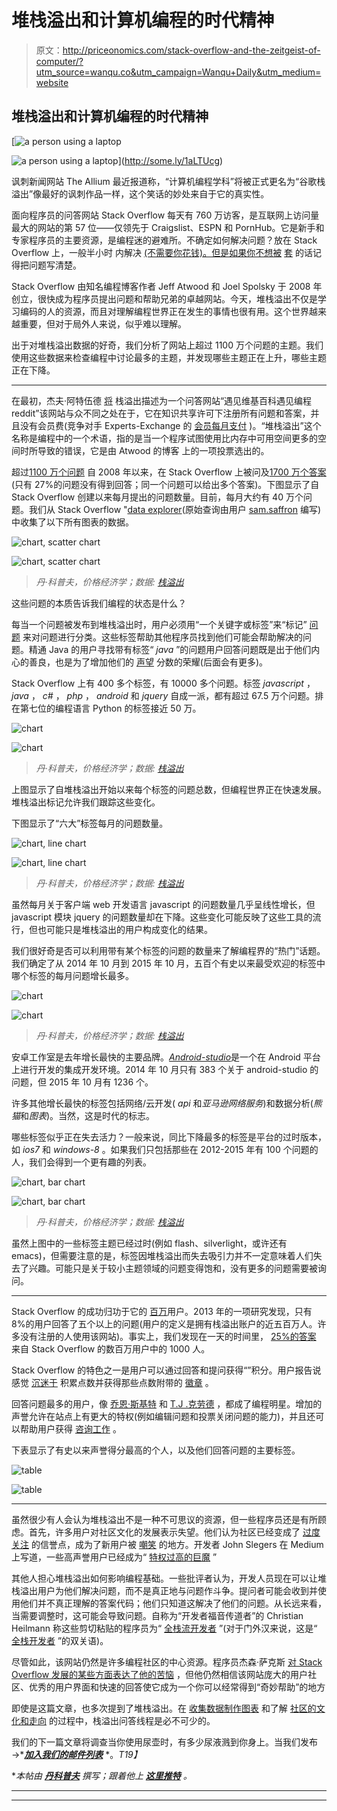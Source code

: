 # 堆栈溢出和计算机编程的时代精神

> 原文：<http://priceonomics.com/stack-overflow-and-the-zeitgeist-of-computer/?utm_source=wanqu.co&utm_campaign=Wanqu+Daily&utm_medium=website>

## 堆栈溢出和计算机编程的时代精神

[![a person using a laptop](img/0d3093b5ddc3f0057aa1d29d3f6255db.png)

<noscript><img src="img/0d3093b5ddc3f0057aa1d29d3f6255db.png" alt="a person using a laptop" data-eio="l" data-original-src="https://etzq49yfnmd.exactdn.com/wp-content/uploads/2022/03/MjAxMy05MWU0NTY2NjRmYzQ3YTE3_5272a5181c0a3.png?strip=all&amp;lossy=1&amp;resize=640%2C448&amp;ssl=1"/></noscript>](http://some.ly/1aLTUcg) 

讽刺新闻网站 The Allium 最近报道称，“计算机编程学科”将被正式更名为“谷歌栈溢出”像最好的讽刺作品一样，这个笑话的妙处来自于它的真实性。

面向程序员的问答网站 Stack Overflow 每天有 760 万访客，是互联网上访问量最大的网站[](http://www.alexa.com/topsites/global;2)的第 57 位——仅领先于 Craigslist、ESPN 和 PornHub。它是新手和专家程序员的主要资源，是编程迷的避难所。不确定如何解决问题？放在 Stack Overflow 上，一般半小时 内解决 [(不需要你花钱)。但是如果你不想被](http://data.stackexchange.com/stackoverflow/query/9449) [套](https://medium.com/@johnslegers/the-decline-of-stack-overflow-7cb69faa575d) 的话记得把问题写清楚。

Stack Overflow 由知名编程博客作者 Jeff Atwood 和 Joel Spolsky 于 2008 年创立，很快成为程序员提出问题和帮助兄弟的卓越网站。今天，堆栈溢出不仅是学习编码的人的资源，而且对理解编程世界正在发生的事情也很有用。这个世界越来越重要，但对于局外人来说，似乎难以理解。

出于对堆栈溢出数据的好奇，我们分析了网站上超过 1100 万个问题的主题。我们使用这些数据来检查编程中讨论最多的主题，并发现哪些主题正在上升，哪些主题正在下降。

***

在最初，杰夫·阿特伍德 [将](http://blog.codinghorror.com/introducing-stackoverflow-com/) 栈溢出描述为一个问答网站“遇见维基百科遇见编程 reddit”该网站与众不同之处在于，它在知识共享许可下注册所有问题和答案，并且没有会员费(竞争对手 Experts-Exchange 的 [会员每月支付](http://www.experts-exchange.com/plansAndPricing.jsp) )。“堆栈溢出”这个名称是编程中的一个术语，指的是当一个程序试图使用比内存中可用空间更多的空间时所导致的错误，它是由 Atwood 的博客 上的一项投票选出的。

超过[1100 万个问题](http://stackexchange.com/sites#traffic) 自 2008 年以来，在 Stack Overflow 上被问及[1700 万个答案](http://stackexchange.com/sites#traffic) (只有 27%的问题没有得到回答；同一个问题可以给出多个答案)。下图显示了自 Stack Overflow 创建以来每月提出的问题数量。目前，每月大约有 40 万个问题。我们从 Stack Overflow "[data explorer](http://data.stackexchange.com/stackoverflow/query/59301/questions-per-month-top-10-tags-compared)(原始查询由用户 [sam.saffron](http://stackoverflow.com/users/17174/sam-saffron) 编写)中收集了以下所有图表的数据。

![chart, scatter chart](img/3c4a4e176f94d32b6acf52d411e54bcf.png)

<noscript><img src="img/3c4a4e176f94d32b6acf52d411e54bcf.png" alt="chart, scatter chart" data-eio="l" data-original-src="https://etzq49yfnmd.exactdn.com/wp-content/uploads/2022/03/image05-75.png?strip=all&amp;lossy=1&amp;w=640&amp;ssl=1"/></noscript> 

> *丹·科普夫，价格经济学；数据:* [*栈溢出*](https://data.stackexchange.com/stackoverflow/queries)

这些问题的本质告诉我们编程的状态是什么？

每当一个问题被发布到堆栈溢出时，用户必须用“一个关键字或标签”来“标记” [问题](http://stackoverflow.com/tags?page=1&tab=popular) 来对问题进行分类。这些标签帮助其他程序员找到他们可能会帮助解决的问题。精通 Java 的用户寻找带有标签“ *java* ”的问题用户回答问题既是出于他们内心的善良，也是为了增加他们的 [声望](http://stackoverflow.com/help/whats-reputation) 分数的荣耀(后面会有更多)。

Stack Overflow 上有 400 多个标签，有 10000 多个问题。标签 *javascript* ， *java* ， *c#* ， *php* ， *android* 和 *jquery* 自成一派，都有超过 67.5 万个问题。排在第七位的编程语言 Python 的标签接近 50 万。

![chart](img/5c3b0a3b8573a6f0814480231b528030.png)

<noscript><img src="img/5c3b0a3b8573a6f0814480231b528030.png" alt="chart" data-eio="l" data-original-src="https://etzq49yfnmd.exactdn.com/wp-content/uploads/2022/03/image04-93.png?strip=all&amp;lossy=1&amp;w=640&amp;ssl=1"/></noscript> 

> *丹·科普夫，价格经济学；数据:* [*栈溢出*](https://data.stackexchange.com/stackoverflow/queries)

上图显示了自堆栈溢出开始以来每个标签的问题总数，但编程世界正在快速发展。堆栈溢出标记允许我们跟踪这些变化。

下图显示了“六大”标签每月的问题数量。

![chart, line chart](img/2e1d718bcac14070676aa47a1c86b3b8.png)

<noscript><img src="img/2e1d718bcac14070676aa47a1c86b3b8.png" alt="chart, line chart" data-eio="l" data-original-src="https://etzq49yfnmd.exactdn.com/wp-content/uploads/2022/03/image00-118.png?strip=all&amp;lossy=1&amp;w=640&amp;ssl=1"/></noscript> 

> *丹·科普夫，价格经济学；数据:* [*栈溢出*](https://data.stackexchange.com/stackoverflow/queries)

虽然每月关于客户端 web 开发语言 javascript 的问题数量几乎呈线性增长，但 javascript 模块 jquery 的问题数量却在下降。这些变化可能反映了这些工具的流行，但也可能只是堆栈溢出的用户构成变化的结果。

我们很好奇是否可以利用带有某个标签的问题的数量来了解编程界的“热门”话题。我们确定了从 2014 年 10 月到 2015 年 10 月，五百个有史以来最受欢迎的标签中哪个标签的每月问题增长最多。

![chart](img/93d9c007f582bf168f75779cfaf2eea9.png)

<noscript><img src="img/93d9c007f582bf168f75779cfaf2eea9.png" alt="chart" data-eio="l" data-original-src="https://etzq49yfnmd.exactdn.com/wp-content/uploads/2022/03/image02-119.png?strip=all&amp;lossy=1&amp;w=640&amp;ssl=1"/></noscript> 

> *丹·科普夫，价格经济学；数据:* [*栈溢出*](https://data.stackexchange.com/stackoverflow/queries)

安卓工作室是去年增长最快的主要品牌。[*Android-studio*](http://stackoverflow.com/questions/tagged/android-studio)是一个在 Android 平台上进行开发的集成开发环境。2014 年 10 月只有 383 个关于 android-studio 的问题，但 2015 年 10 月有 1236 个。

许多其他增长最快的标签包括网络/云开发( *api* 和*亚马逊网络服务*)和数据分析(*熊猫*和*图表*)。当然，这是时代的标志。

哪些标签似乎正在失去活力？一般来说，同比下降最多的标签是平台的过时版本，如 *ios7* 和 *windows-8* 。如果我们只包括那些在 2012-2015 年有 100 个问题的人，我们会得到一个更有趣的列表。

![chart, bar chart](img/8513e88929ef005a66f0231d681cbe51.png)

<noscript><img src="img/8513e88929ef005a66f0231d681cbe51.png" alt="chart, bar chart" data-eio="l" data-original-src="https://etzq49yfnmd.exactdn.com/wp-content/uploads/2022/03/image03-123.png?strip=all&amp;lossy=1&amp;w=640&amp;ssl=1"/></noscript> 

> *丹·科普夫，价格经济学；数据:* [*栈溢出*](https://data.stackexchange.com/stackoverflow/queries)

虽然上图中的一些标签主题已经过时(例如 flash、silverlight，或许还有 emacs)，但需要注意的是，标签因堆栈溢出而失去吸引力并不一定意味着人们失去了兴趣。可能只是关于较小主题领域的问题变得饱和，没有更多的问题需要被询问。

***

Stack Overflow 的成功归功于它的 [百万](http://stackexchange.com/leagues/1/)用户。2013 年的一项研究发现，只有 8%的用户回答了五个以上的问题(用户的定义是拥有栈溢出账户的近五百万人。许多没有注册的人使用该网站)。事实上，我们发现在一天的时间里， [25%的答案](http://data.stackexchange.com/stackoverflow/query/edit/394691) 来自 Stack Overflow 的数百万用户中的 1000 人。

Stack Overflow 的特色之一是用户可以通过回答和提问获得“[](http://stackoverflow.com/help/whats-reputation)”积分。用户报告说感觉 [沉迷于](http://meta.stackexchange.com/questions/12468/top-users-on-stack-overflow-slackers-or-superstars) 积累点数并获得那些点数附带的 [徽章](http://stackoverflow.com/help/badges) 。

回答问题最多的用户，像 [乔恩·斯基特](http://codeblog.jonskeet.uk/) 和 [T.J .克劳德](http://stackoverflow.com/users/157247/t-j-crowder) ，都成了编程明星。增加的声誉允许[](https://medium.com/@johnslegers/the-decline-of-stack-overflow-7cb69faa575d)在站点上有更大的特权(例如编辑问题和投票关闭问题的能力)，并且还可以帮助用户获得 [咨询工作](http://programmers.stackexchange.com/questions/20407/will-high-reputation-in-stack-overflow-help-to-get-a-good-job) 。

下表显示了有史以来声誉得分最高的个人，以及他们回答问题的主要标签。

![table](img/c95377346100d3a6ac8ef673f5936fa2.png)

<noscript><img src="img/c95377346100d3a6ac8ef673f5936fa2.png" alt="table" data-eio="l" data-original-src="https://etzq49yfnmd.exactdn.com/wp-content/uploads/2022/03/image01-124.png?strip=all&amp;lossy=1&amp;w=640&amp;ssl=1"/></noscript> 

***

虽然很少有人会认为堆栈溢出不是一种不可思议的资源，但一些程序员还是有所顾虑。首先，许多用户对社区文化的发展表示失望。他们认为社区已经变成了 [过度关注](http://pinoniq.svbtle.com/stackoverflow-is-dead) 的信誉点，成为了新用户被 [嘲笑](https://medium.com/@johnslegers/the-decline-of-stack-overflow-7cb69faa575d) 的地方。开发者 John Slegers 在 Medium 上写道，一些高声誉用户已经成为“ [特权过高的巨魔](https://medium.com/@johnslegers/the-decline-of-stack-overflow-7cb69faa575d) ”

其他人担心堆栈溢出如何影响编程基础。一些批评者认为，开发人员现在可以让堆栈溢出用户为他们解决问题，而不是真正地与问题作斗争。提问者可能会收到并使用他们并不真正理解的答案代码；他们只知道这解决了他们的问题。从长远来看，当需要调整时，这可能会导致问题。自称为“开发者福音传道者”的 Christian Heilmann 称这些剪切粘贴的程序员为“ [全栈流开发者](https://www.christianheilmann.com/2015/07/17/the-full-stackoverflow-developer/) ”(对于门外汉来说，这是“ [全栈开发者](http://www.laurencegellert.com/2012/08/what-is-a-full-stack-developer/) ”的双关语)。

尽管如此，该网站仍然是许多编程社区的中心资源。程序员杰森·萨克斯 [对 Stack Overflow 发展的某些方面表达了他的苦恼](http://www.embeddedrelated.com/showarticle/741.php) ，但他仍然相信该网站庞大的用户社区、优秀的用户界面和快速的回答使它成为一个你可以经常得到“奇妙帮助”的地方

即使是这篇文章，也多次提到了堆栈溢出。在 [收集数据](https://data.stackexchange.com/stackoverflow/queries)[制作图表](http://stackoverflow.com/questions/31062750/ggvis-barchart-using-dates-as-x-axis) 和了解 [社区的文化和走向](http://meta.stackexchange.com/questions/12468/top-users-on-stack-overflow-slackers-or-superstars) 的过程中，栈溢出问答线程是必不可少的。

我们的下一篇文章将调查当你使用尿壶时，有多少尿液溅到你身上。当我们发布→*[***加入我们的邮件列表***](https://priceonomics.us4.list-manage.com/subscribe?u=f66f07e4e312263b2c3c8405d&id=6c081361d7) *。*T19】*

 **本帖由* [***丹科普夫***](https://twitter.com/dkopf) *撰写；跟着他上* [***这里推特***](https://twitter.com/dkopf) *。*

* * *

* * **